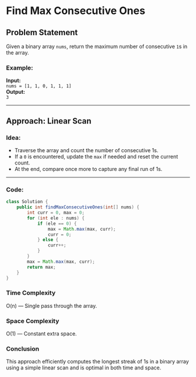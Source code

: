 # Find Max Consecutive Ones

## Problem Statement
Given a binary array `nums`, return the maximum number of consecutive `1`s in the array.

### Example:
**Input:**  
`nums = [1, 1, 0, 1, 1, 1]`  
**Output:**  
`3`

---

## Approach: Linear Scan

### Idea:
- Traverse the array and count the number of consecutive 1s.
- If a `0` is encountered, update the `max` if needed and reset the current count.
- At the end, compare once more to capture any final run of 1s.

---

### Code:
```java
class Solution {
    public int findMaxConsecutiveOnes(int[] nums) {
        int curr = 0, max = 0;
        for (int ele : nums) {
            if (ele == 0) {
                max = Math.max(max, curr);
                curr = 0;
            } else {
                curr++;
            }
        }
        max = Math.max(max, curr);
        return max;
    }
}
```

### Time Complexity
O(n) — Single pass through the array.

### Space Complexity
O(1) — Constant extra space.

### Conclusion
This approach efficiently computes the longest streak of 1s in a binary array using a simple linear scan and is optimal in both time and space.